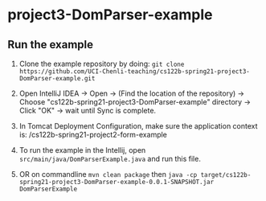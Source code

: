# project3-DomParser-example

## Run the example

1. Clone the example repository by doing:
`git clone https://github.com/UCI-Chenli-teaching/cs122b-spring21-project3-DomParser-example.git`
2. Open IntelliJ IDEA -> Open -> (Find the location of the repository) -> Choose "cs122b-spring21-project3-DomParser-example" directory -> Click "OK" -> wait until Sync is complete.

3. In Tomcat Deployment Configuration, make sure the application context is: /cs122b-spring21-project2-form-example
4. To run the example in the Intellij, open `src/main/java/DomParserExample.java` and run this file.
5. OR on commandline
   `mvn clean package` then
   `java -cp target/cs122b-spring21-project3-DomParser-example-0.0.1-SNAPSHOT.jar DomParserExample`

